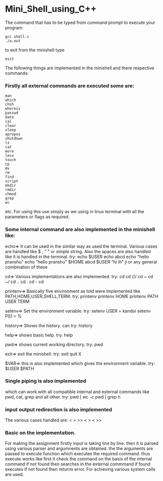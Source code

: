 # Mini_Shell_using_C++

The command that has to be typed from command prompt to execute your program:
```
gcc shell.c
./a.out
```

to exit from the minishell type
```
exit
```

The following things are implemented in the minishell and there respective commands:
### Firstly all external commands are executed some are:
	man
	which
	chsh
	whereis
	passwd
	date
	cal
	clear
	sleep
	apropos
	shutdown
	ls
	cat
	more
	less
	touch
	cp
	mv
	rm
	find
	script
	mkdir
	rmdir
	chmod
	grep
	wc
etc.
For using this use simply as we using in linux terminal with all the parameters or flags as required.

### Some internal command are also implemented in the minishell like:

echo=>
 It can be used in the similar way as used the terminal. Various cases are handled like $ , " "    or simple string. Also the spaces are also handled like it is handled in the terminal.
 try:     echo $USER
 	  echo abcd
 	  echo "hello pranshu"
 	  echo     "hello pranshu"   $HOME    abcd    $USER  "hi ih"    ji
or any general combination of these
 	  
cd=>
Various implementations are also implemented.
try:     cd <directory path>
         cd <dir1>/<dir2>/<dir3>/
         cd ~
         cd ~/
         cd ..
         cd .
         cd -
         cd

printenv=>
Basically five environment as told were implemented like PATH,HOME,USER,SHELL,TERM.
try:     printenv
         printenv HOME
         printenv PATH USER TERM

setenv=>
Set the environment variable.
try: setenv USER = kandoi
     setenv PS1 = %

history=>
Shows the history.
can try: history

help=>
shows basic help.
try: help

pwd=>
shows current working directory.
try: pwd

exit=>
exit the minishell.
try: exit
     quit
     X

$VAR=>
this is also implemented which gives the environment variable.
try: $USER
     $PATH
     
### Single piping is also implemented 
which can work with all compatible internal and external commands like pwd, cat, grep and all other.
try: pwd | wc -c
     pwd | grep h

### input output redirection is also implemented
The various cases handled are:
	<
	>
	>>
	< >
	< >>
	
### Basic on the implementation.
For making the assignment firstly input is taking line by line.
then it is parsed using various parser and argumnents are obtained.
the the arguments are passed to execute function which executes the required command.
thus execute works like first it check the command on the basis of the internal command if not found then searches in the external commmand if found executes if not found then returns error.
For achieving various system calls are used.

